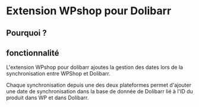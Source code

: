 # Extension WPshop pour Dolibarr

## Pourquoi ?

## fonctionnalité

L'extension WPshop pour dolibarr ajoutes la gestion des dates lors de la synchronisation entre WPShop et Dolibarr.

Chaque synchronisation depuis une des deux plateformes permet d'ajouter une date de synchronisation dans la base de donnée de Dolibarr lié à l'ID du produit dans WP et dans Dolibarr.



